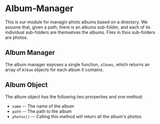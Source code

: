 # Album-Manager

This is our module for managin photo albums based on a directory. We assume that, given a path, there is an albums sub-folder, and each of its individual sub-folders are themselves the albums. Files in thos sub-folders are photos.

## Album Manager

The album manager exposes a single function, `albums`, which returns an array of `Album` objects for each album it contains.

## Album Object

The album object has the following two prorperties and one method:
* `name` -- The name of the album
* `path` -- The path to the album
* `photos()` -- Calling this method will return all the album's photos
